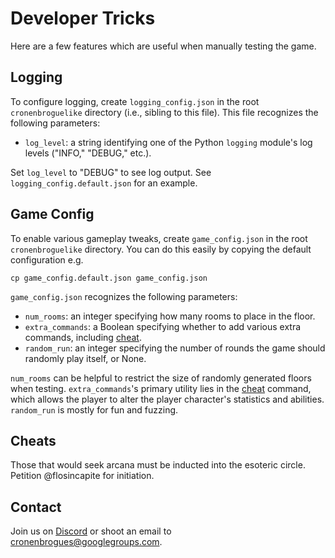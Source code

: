 # Developer Tricks

Here are a few features which are useful when manually testing the game.

## Logging

To configure logging, create `logging_config.json` in the root `cronenbroguelike` directory (i.e., sibling to this file). This file recognizes the following parameters:

- `log_level`: a string identifying one of the Python `logging` module's log levels ("INFO," "DEBUG," etc.).

Set `log_level` to "DEBUG" to see log output. See `logging_config.default.json` for an example.

## Game Config

To enable various gameplay tweaks, create `game_config.json` in the root `cronenbroguelike` directory.
You can do this easily by copying the default configuration e.g. 

```
cp game_config.default.json game_config.json
```

`game_config.json` recognizes the following parameters:

- `num_rooms`: an integer specifying how many rooms to place in the floor.
- `extra_commands`: a Boolean specifying whether to add various extra commands, including [cheat](#cheats).
- `random_run`: an integer specifying the number of rounds the game should randomly play itself, or None.

`num_rooms` can be helpful to restrict the size of randomly generated floors when testing. `extra_commands`'s primary utility lies in the [cheat](#cheats) command, which allows the player to alter the player character's statistics and abilities. `random_run` is mostly for fun and fuzzing.

## Cheats

Those that would seek arcana must be inducted into the esoteric circle. Petition @flosincapite for initiation.

## Contact

Join us on [Discord](https://discord.gg/fTsr5EfeQf) or shoot an email to cronenbrogues@googlegroups.com.
